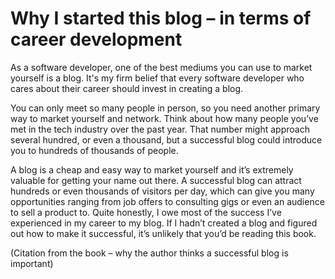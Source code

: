 # Why I started this blog – in terms of career development

As a software developer, one of the best mediums you can use to market yourself is a blog. It's my firm belief that every software developer who cares about their career should invest in creating a blog.

You can only meet so many people in person, so you need another primary way to market yourself and network. Think about how many people you’ve met in the tech industry over the past year. That number might approach several hundred, or even a thousand, but a successful blog could introduce you to hundreds of thousands of people.

A blog is a cheap and easy way to market yourself and it’s extremely valuable for getting your name out there. A successful blog can attract hundreds or even thousands of visitors per day, which can give you many opportunities ranging from job offers to consulting gigs or even an audience to sell a product to.
Quite honestly, I owe most of the success I’ve experienced in my career to my blog. If I hadn’t created a blog and figured out how to make it successful, it’s unlikely that you’d be reading this book. 

(Citation from the book – why the author thinks a successful blog is important)